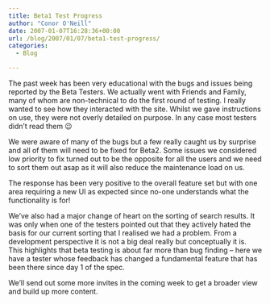 ```yaml
---
title: Beta1 Test Progress
author: "Conor O'Neill"
date: 2007-01-07T16:28:36+00:00
url: /blog/2007/01/07/beta1-test-progress/
categories:
  - Blog

---
```

The past week has been very educational with the bugs and issues being reported by the Beta Testers. We actually went with Friends and Family, many of whom are non-technical to do the first round of testing. I really wanted to see how they interacted with the site. Whilst we gave instructions on use, they were not overly detailed on purpose. In any case most testers didn&#8217;t read them 😉

We were aware of many of the bugs but a few really caught us by surprise and all of them will need to be fixed for Beta2. Some issues we considered low priority to fix turned out to be the opposite for all the users and we need to sort them out asap as it will also reduce the maintenance load on us.

The response has been very positive to the overall feature set but with one area requiring a new UI as expected since no-one understands what the functionality is for!

We&#8217;ve also had a major change of heart on the sorting of search results. It was only when one of the testers pointed out that they actively hated the basis for our current sorting that I realised we had a problem. From a development perspective it is not a big deal really but conceptually it is. This highlights that beta testing is about far more than bug finding &#8211; here we have a tester whose feedback has changed a fundamental feature that has been there since day 1 of the spec.

We&#8217;ll send out some more invites in the coming week to get a broader view and build up more content.